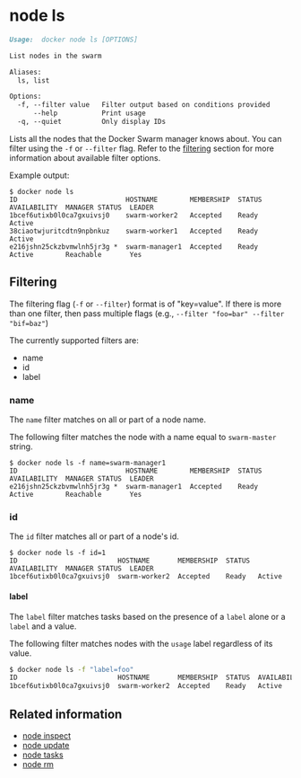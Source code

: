 <!--[metadata]>
+++
title = "node ls"
description = "The node ls command description and usage"
keywords = ["node, list"]
advisory = "rc"
[menu.main]
parent = "smn_cli"
+++
<![end-metadata]-->

# node ls

```markdown
Usage:  docker node ls [OPTIONS]

List nodes in the swarm

Aliases:
  ls, list

Options:
  -f, --filter value   Filter output based on conditions provided
      --help           Print usage
  -q, --quiet          Only display IDs
```

Lists all the nodes that the Docker Swarm manager knows about. You can filter using the `-f` or `--filter` flag. Refer to the [filtering](#filtering) section for more information about available filter options.

Example output:

    $ docker node ls
    ID                           HOSTNAME        MEMBERSHIP  STATUS  AVAILABILITY  MANAGER STATUS  LEADER
    1bcef6utixb0l0ca7gxuivsj0    swarm-worker2   Accepted    Ready   Active
    38ciaotwjuritcdtn9npbnkuz    swarm-worker1   Accepted    Ready   Active
    e216jshn25ckzbvmwlnh5jr3g *  swarm-manager1  Accepted    Ready   Active        Reachable       Yes


## Filtering

The filtering flag (`-f` or `--filter`) format is of "key=value". If there is more
than one filter, then pass multiple flags (e.g., `--filter "foo=bar" --filter "bif=baz"`)

The currently supported filters are:

* name
* id
* label

### name

The `name` filter matches on all or part of a node name.

The following filter matches the node with a name equal to `swarm-master` string.

    $ docker node ls -f name=swarm-manager1
    ID                           HOSTNAME        MEMBERSHIP  STATUS  AVAILABILITY  MANAGER STATUS  LEADER
    e216jshn25ckzbvmwlnh5jr3g *  swarm-manager1  Accepted    Ready   Active        Reachable       Yes

### id

The `id` filter matches all or part of a node's id.

    $ docker node ls -f id=1
    ID                         HOSTNAME       MEMBERSHIP  STATUS  AVAILABILITY  MANAGER STATUS  LEADER
    1bcef6utixb0l0ca7gxuivsj0  swarm-worker2  Accepted    Ready   Active


#### label

The `label` filter matches tasks based on the presence of a `label` alone or a `label` and a
value.

The following filter matches nodes with the `usage` label regardless of its value.

```bash
$ docker node ls -f "label=foo"
ID                         HOSTNAME       MEMBERSHIP  STATUS  AVAILABILITY  MANAGER STATUS  LEADER
1bcef6utixb0l0ca7gxuivsj0  swarm-worker2  Accepted    Ready   Active
```


## Related information

* [node inspect](node_inspect.md)
* [node update](node_update.md)
* [node tasks](node_tasks.md)
* [node rm](node_rm.md)
